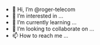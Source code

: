 - 👋 Hi, I’m @roger-telecom
- 👀 I’m interested in ...
- 🌱 I’m currently learning ...
- 💞️ I’m looking to collaborate on ...
- 📫 How to reach me ...

<!---
roger-telecom/roger-telecom is a ✨ special ✨ repository because its `README.md` (this file) appears on your GitHub profile.
You can click the Preview link to take a look at your changes.
--->
